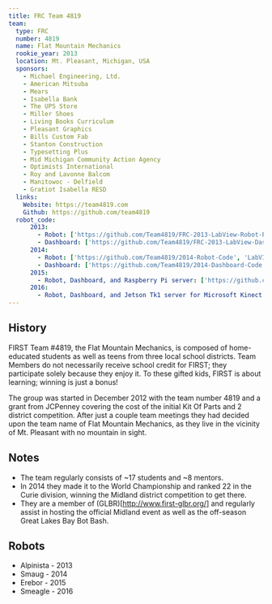 ```yaml
---
title: FRC Team 4819
team:
  type: FRC
  number: 4819
  name: Flat Mountain Mechanics
  rookie_year: 2013
  location: Mt. Pleasant, Michigan, USA
  sponsors:
    - Michael Engineering, Ltd.
    - American Mitsuba
    - Mears
    - Isabella Bank
    - The UPS Store
    - Miller Shoes
    - Living Books Curriculum
    - Pleasant Graphics
    - Bills Custom Fab
    - Stanton Construction
    - Typesetting Plus
    - Mid Michigan Community Action Agency
    - Optimists International
    - Roy and Lavonne Balcom
    - Manitowoc - Delfield
    - Gratiot Isabella RESD
  links:
    Website: https://team4819.com
    Github: https://github.com/team4819
  robot_code:
      2013:
        - Robot: ['https://github.com/Team4819/FRC-2013-LabView-Robot-Project', 'LabVIEW']
        - Dashboard: ['https://github.com/Team4819/FRC-2013-LabView-Dashboard-Project', "LabVIEW"]
      2014:
        - Robot: ['https://github.com/Team4819/2014-Robot-Code', 'LabVIEW']
        - Dashboard: ['https://github.com/Team4819/2014-Dashboard-Code', "LabVIEW"]
      2015:
        - Robot, Dashboard, and Raspberry Pi server: ['https://github.com/Team4819/2015-Python-Codebase', 'Python']
      2016:
        - Robot, Dashboard, and Jetson Tk1 server for Microsoft Kinect 2.0: ['https://github.com/Team4819/2016-Codebase', 'Python']
---
```


## History

 FIRST Team #4819, the Flat Mountain Mechanics, is composed of home-educated students as well as teens from three local school districts. Team Members do not necessarily receive school credit for FIRST; they participate solely because they enjoy it. To these gifted kids, FIRST is about learning; winning is just a bonus!

 The group was started in December 2012 with the team number 4819 and a grant from JCPenney covering the cost of the initial Kit Of Parts and 2 district competition. After just a couple team meetings they had decided upon the team name of Flat Mountain Mechanics, as they live in the vicinity of Mt. Pleasant with no mountain in sight.

## Notes

- The team regularly consists of ~17 students and ~8 mentors.
- In 2014 they made it to the World Championship and ranked 22 in the Curie division, winning the Midland district competition to get there.
- They are a member of (GLBR)[http://www.first-glbr.org/] and regularly assist in hosting the official Midland event as well as the off-season Great Lakes Bay Bot Bash.

## Robots

- Alpinista - 2013
- Smaug - 2014
- Erebor - 2015
- Smeagle - 2016
